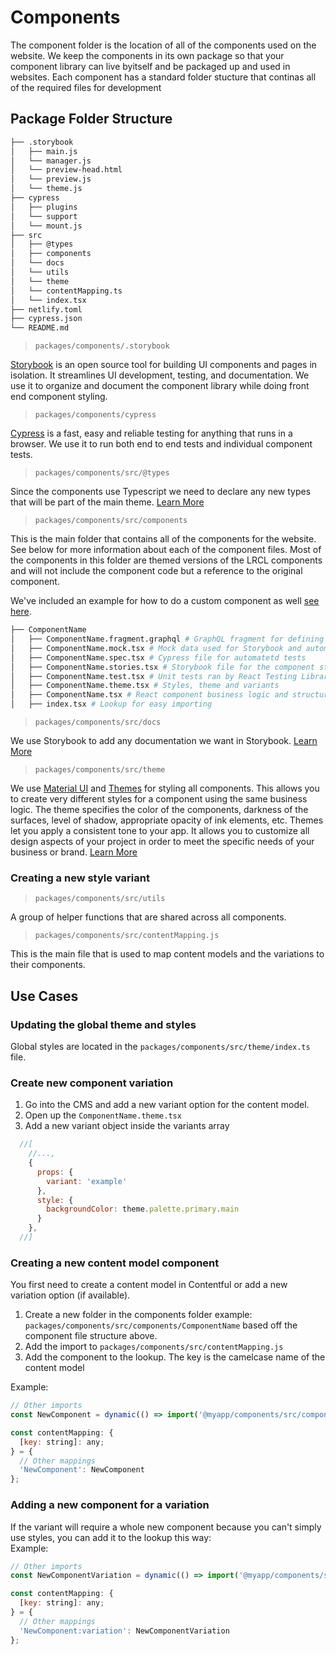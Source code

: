 # Components
The component folder is the location of all of the components used on the website. We keep the components in its own package so that your component library can live byitself and be packaged up and used in websites. Each component has a standard folder stucture that continas all of the required files for development

## Package Folder Structure
```bash
├── .storybook
│   ├── main.js 
│   └── manager.js 
│   └── preview-head.html
│   └── preview.js
│   └── theme.js
├── cypress
│   ├── plugins
│   └── support
│   └── mount.js
├── src
│   ├── @types
│   ├── components
│   └── docs
│   └── utils
│   └── theme
│   └── contentMapping.ts
│   └── index.tsx
├── netlify.toml
├── cypress.json
└── README.md
```
> `packages/components/.storybook`

[Storybook](https://storybook.js.org/) is an open source tool for building UI components and pages in isolation. It streamlines UI development, testing, and documentation. We use it to organize and document the component library while doing front end component styling.

> `packages/components/cypress`

[Cypress](https://www.cypress.io/) is a fast, easy and reliable testing for anything that runs in a browser. We use it to run both end to end tests and individual component tests.

>`packages/components/src/@types`

Since the components use Typescript we need to declare any new types that will be part of the main theme. [Learn More](https://mui.com/customization/palette/#adding-new-colors)

>`packages/components/src/components`

This is the main folder that contains all of the components for the website. See below for more information about each of the component files.
Most of the components in this folder are themed versions of the LRCL components and will not include the component code but a reference to the original component.

We've included an example for how to do a custom component as well [see here]('./components/Quote.tsx').

```bash
├── ComponentName
│   ├── ComponentName.fragment.graphql # GraphQL fragment for defining data requirements
│   ├── ComponentName.mock.tsx # Mock data used for Storybook and automated tests
│   ├── ComponentName.spec.tsx # Cypress file for automatetd tests
│   ├── ComponentName.stories.tsx # Storybook file for the component stories
│   ├── ComponentName.test.tsx # Unit tests ran by React Testing Library
│   ├── ComponentName.theme.tsx # Styles, theme and variants
│   ├── ComponentName.tsx # React component business logic and structure
│   ├── index.tsx # Lookup for easy importing
```

>`packages/components/src/docs`

We use Storybook to add any documentation we want in Storybook. [Learn More](https://storybook.js.org/docs/react/writing-docs/introduction)

>`packages/components/src/theme`

We use [Material UI](https://mui.com/) and [Themes](https://mui.com/customization/theming/) for styling all components. This allows you to create very different styles for a component using the same business logic. The theme specifies the color of the components, darkness of the surfaces, level of shadow, appropriate opacity of ink elements, etc. Themes let you apply a consistent tone to your app. It allows you to customize all design aspects of your project in order to meet the specific needs of your business or brand. [Learn More](https://mui.com/customization/theming/)

### Creating a new style variant

>`packages/components/src/utils`

A group of helper functions that are shared across all components.

>`packages/components/src/contentMapping.js`

This is the main file that is used to map content models and the variations to their components.


## Use Cases
### Updating the global theme and styles
Global styles are located in the `packages/components/src/theme/index.ts` file.

### Create new component variation
1. Go into the CMS and add a new variant option for the content model. 
2. Open up the `ComponentName.theme.tsx` 
3. Add a new variant object inside the variants array

```javascript
  //[
    //...,
    {
      props: {
        variant: 'example'
      },
      style: {
        backgroundColor: theme.palette.primary.main
      }
    },
  //]
```

### Creating a new content model component
You first need to create a content model in Contentful or add a new variation option (if available).
1. Create a new folder in the components folder example: `packages/components/src/components/ComponentName` based off the component file structure above. 
2. Add the import to `packages/components/src/contentMapping.js`
3. Add the component to the lookup. The key is the camelcase name of the content model

Example:
```javascript
// Other imports
const NewComponent = dynamic(() => import('@myapp/components/src/components/NewComponent'));

const contentMapping: {
  [key: string]: any;
} = {
  // Other mappings
  'NewComponent': NewComponent
};
```

### Adding a new component for a variation
If the variant will require a whole new component because you can't simply use styles, you can add it to the lookup this way:  
Example:
```javascript
// Other imports
const NewComponentVariation = dynamic(() => import('@myapp/components/src/components/NewComponentVariation'));

const contentMapping: {
  [key: string]: any;
} = {
  // Other mappings
  'NewComponent:variation': NewComponentVariation
};
```